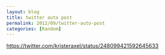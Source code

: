 ```yaml
---
layout: blog
title: twitter auto post
permalink: 2012/09/twitter-auto-post
categories: [Random]
---
```


https://twitter.com/kristeraxel/status/248099421592645633


